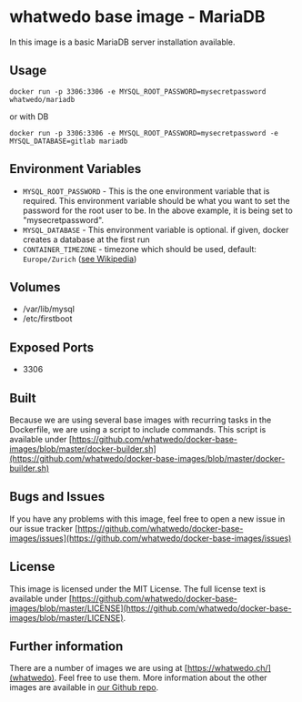 # whatwedo base image - MariaDB

In this image is a basic MariaDB server installation available.

## Usage

```
docker run -p 3306:3306 -e MYSQL_ROOT_PASSWORD=mysecretpassword whatwedo/mariadb
```

or with DB

```
docker run -p 3306:3306 -e MYSQL_ROOT_PASSWORD=mysecretpassword -e MYSQL_DATABASE=gitlab mariadb
```

## Environment Variables

* `MYSQL_ROOT_PASSWORD` - This is the one environment variable that is required. This environment variable should be what you want to set the password for the root user to be. In the above example, it is being set to "mysecretpassword".
* `MYSQL_DATABASE` - This environment variable is optional. if given, docker creates a database at the first run
* `CONTAINER_TIMEZONE` - timezone which should be used, default: `Europe/Zurich` ([see Wikipedia](https://en.wikipedia.org/wiki/List_of_tz_database_time_zones))

## Volumes

* /var/lib/mysql
* /etc/firstboot

## Exposed Ports

* 3306

## Built

Because we are using several base images with recurring tasks in the Dockerfile, we are using a script to include commands. This script is available under [https://github.com/whatwedo/docker-base-images/blob/master/docker-builder.sh](https://github.com/whatwedo/docker-base-images/blob/master/docker-builder.sh)

## Bugs and Issues

If you have any problems with this image, feel free to open a new issue in our issue tracker [https://github.com/whatwedo/docker-base-images/issues](https://github.com/whatwedo/docker-base-images/issues)

## License

This image is licensed under the MIT License. The full license text is available under [https://github.com/whatwedo/docker-base-images/blob/master/LICENSE](https://github.com/whatwedo/docker-base-images/blob/master/LICENSE).

## Further information

There are a number of images we are using at [https://whatwedo.ch/](whatwedo). Feel free to use them. More information about the other images are available in [our Github repo](https://github.com/whatwedo/docker-base-images).